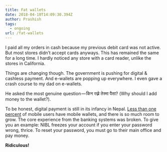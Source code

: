 ```yaml
---
title: Fat wallets
date: 2018-04-10T14:09:30.394Z
author: Prashish
tags:
  - ongoing
url: /fat-wallets
---
```

I paid all my orders in cash because my previous debit card was not active. But most stores didn’t accept cards anyways. This has remained the same for a long time. I hardly noticed any store with a card reader, unlike the stores in California.

Things are changing though. The government is pushing for digital & cashless payment. And e-wallets are popping up everywhere. I even gave a crash course to my dad on e-wallets.

He asked the most genuine question — किन रख्ने तेस्मा पैसा? (Why should I add money to the wallet?).

To be honest, digital payment is still in its infancy in Nepal. [Less than one percent](https://theannapurnaexpress.com/news/e-wallets-heralding-a-paperless-economy-103) of mobile users have mobile wallets, and there is so much room to grow. The core experience from the banking systems was broken. To give you an example: NIBL freezes your account if you enter your password wrong, thrice. To reset your password, you must go to their main office and pay money.

**Ridiculous!**
